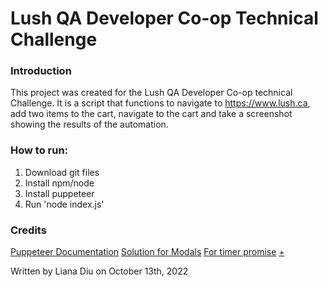# Lush QA Developer Co-op Technical Challenge

### Introduction
This project was created for the Lush QA Developer Co-op technical Challenge. It is a script that functions to navigate to https://www.lush.ca, add two items to the cart, navigate to the cart and take a screenshot showing the results of the automation. 

### How to run:
1. Download git files
2. Install npm/node
3. Install puppeteer
4. Run 'node index.js'

### Credits
[Puppeteer Documentation](https://pptr.dev/)
[Solution for Modals](https://stackoverflow.com/questions/55258562/puppeteer-close-javascript-alert-box)
[For timer promise](https://pptr.dev/api/puppeteer.page.waitfortimeout/) [+](https://stackoverflow.com/questions/46919013/puppeteer-wait-n-seconds-before-continuing-to-the-next-line)


Written by Liana Diu on October 13th, 2022